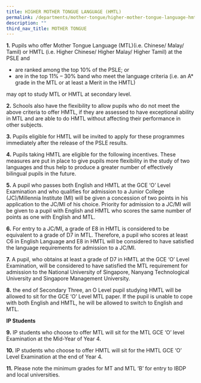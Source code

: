 ```yaml
---
title: HIGHER MOTHER TONGUE LANGUAGE (HMTL)
permalink: /departments/mother-tongue/higher-mother-tongue-language-hmtl/
description: ""
third_nav_title: MOTHER TONGUE
---
```

**1.** Pupils who offer Mother Tongue Language (MTL)(i.e. Chinese/ Malay/ Tamil) or HMTL (i.e. Higher Chinese/ Higher Malay/ Higher Tamil) at the PSLE and

*   are ranked among the top 10% of the PSLE; or
*   are in the top 11% – 30% band who meet the language criteria (i.e. an A\* grade in the MTL or at least a Merit in the HMTL)

may opt to study MTL or HMTL at secondary level.

**2.** Schools also have the flexibility to allow pupils who do not meet the above criteria to offer HMTL, if they are assessed to have exceptional ability in MTL and are able to do HMTL without affecting their performance in other subjects.

**3.** Pupils eligible for HMTL will be invited to apply for these programmes immediately after the release of the PSLE results.

**4.** Pupils taking HMTL are eligible for the following incentives. These measures are put in place to give pupils more flexibility in the study of two languages and thus help to produce a greater number of effectively bilingual pupils in the future.

**5.** A pupil who passes both English and HMTL at the GCE ‘O’ Level Examination and who qualifies for admission to a Junior College (JC)/Millennia Institute (MI) will be given a concession of two points in his application to the JC/MI of his choice. Priority for admission to a JC/MI will be given to a pupil with English and HMTL who scores the same number of points as one with English and MTL.

**6.** For entry to a JC/MI, a grade of E8 in HMTL is considered to be equivalent to a grade of D7 in MTL. Therefore, a pupil who scores at least C6 in English Language and E8 in HMTL will be considered to have satisfied the language requirements for admission to a JC/MI.

**7.** A pupil, who obtains at least a grade of D7 in HMTL at the GCE ‘O’ Level Examination, will be considered to have satisfied the MTL requirement for admission to the National University of Singapore, Nanyang Technological University and Singapore Management University.

**8.** the end of Secondary Three, an O Level pupil studying HMTL will be allowed to sit for the GCE ‘O’ Level MTL paper. If the pupil is unable to cope with both English and HMTL, he will be allowed to switch to English and MTL.

**IP Students**

**9.** IP students who choose to offer MTL will sit for the MTL GCE ‘O’ level Examination at the Mid-Year of Year 4.

**10.** IP students who choose to offer HMTL will sit for the HMTL GCE ‘O’ Level Examination at the end of Year 4.

**11.** Please note the minimum grades for MT and MTL ‘B’ for entry to IBDP and local universities.